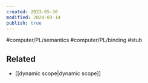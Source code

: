 ```yaml
---
created: 2023-05-30
modified: 2024-03-14
publish: true
---
```


#computer/PL/semantics #computer/PL/binding #stub 

## Related
- [[dynamic scope|dynamic scope]]